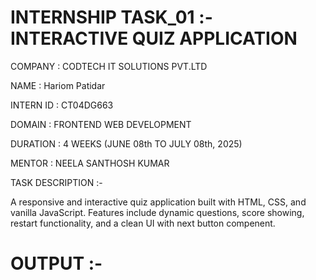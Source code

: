 # INTERNSHIP TASK_01 :- INTERACTIVE QUIZ APPLICATION

COMPANY : CODTECH IT SOLUTIONS PVT.LTD

NAME : Hariom Patidar

INTERN ID : CT04DG663

DOMAIN : FRONTEND WEB DEVELOPMENT

DURATION : 4 WEEKS (JUNE 08th TO JULY 08th, 2025)

MENTOR : NEELA SANTHOSH KUMAR

TASK DESCRIPTION :-

A responsive and interactive quiz application built with HTML, CSS, and vanilla JavaScript. Features include dynamic questions, score showing, restart functionality, and a clean UI with next button compenent.

# OUTPUT :-


